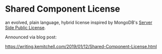 # Shared Component License

an evolved, plain language, hybrid license inspired by MongoDB's [Server Side Public License](https://www.mongodb.com/licensing/server-side-public-license).

Announced via blog post:

<https://writing.kemitchell.com/2019/01/12/Shared-Component-License.html>
